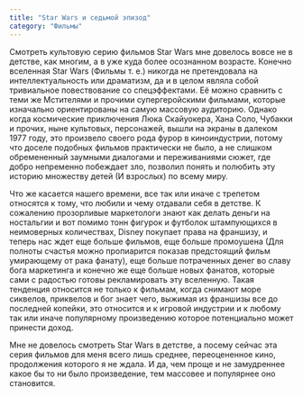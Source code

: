 ```yaml
---
title: "Star Wars и седьмой эпизод"
category: "Фильмы"
---
```


Смотреть культовую серию фильмов Star Wars мне довелось вовсе не в детстве, как многим, а в уже куда более осознанном возрасте. Конечно вселенная Star Wars (Фильмы т. е.) никогда не претендовала на интеллектуальность или драматизм, да и в целом являла собой тривиальное повествование со спецэффектами. Её можно сравнить с теми же Мстителями и прочими супергеройскими фильмами, которые изначально ориентированы на самую массовую аудиторию. Однако когда космические приключения Люка Скайуокера, Хана Соло, Чубакки и прочих, ныне культовых, персонажей, вышли на экраны в далеком 1977 году, это произвело своего рода фурор в киноиндустрии, потому что доселе подобных фильмов практически не было, а не слишком обремененный заумными диалогами и переживаниями сюжет, где добро непременно побеждает зло, позволил понять и полюбить эту историю множеству детей (И взрослых) по всему миру.

<!-- more -->

Что же касается нашего времени, все так или иначе с трепетом относятся к тому, что любили и чему отдавали себя в детстве. К сожалению прозорливые маркетологи знают как делать деньги на ностальгии и вот помимо тонн фигурок и футболок штампующихся в неимоверных количествах, Disney покупает права на франшизу, и теперь нас ждет еще больше фильмов, еще больше промоушена (Для полноты счастья можно пропиарится показав предстоящий фильм умирающему от рака фанату), еще больше потраченных денег во славу бога маркетинга и конечно же еще больше новых фанатов, которые сами с радостью готовы рекламировать эту вселенную. Такая тенденция относится не только к фильмам, когда снимают море сиквелов, приквелов и бог знает чего, выжимая из франшизы все до последней копейки, это относится и к игровой индустрии и к любому так или иначе популярному произведению которое потенциально может принести доход.

Мне не довелось смотреть Star Wars в детстве, а посему сейчас эта серия фильмов для меня всего лишь среднее, переоцененное кино, продолжения которого я не ждала. И да, чем проще и не замудреннее какое бы то ни было произведение, тем массовее и популярнее оно становится.